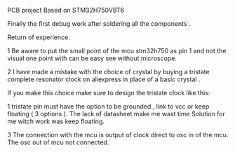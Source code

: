 PCB project Based on STM32H750VBT6




Finally the first debug work after soldering all the components .

Return of experience.

1 Be aware to put the small point of the mcu stm32h750 as pin 1 and not the visual one point with can be easy see without microscope.

2 I have made a mistake with the choice of crystal by buying a tristate complete resonator clock on aliexpress  in place of a basic crystal .


If you make this choice make sure to design  the tristate clock like this:

1 tristate pin  must have the option to be grounded , link to vcc or keep floating ( 3 options ).
The lack of datasheet make me wast time Solution for me witch work was keep floating.

3 The connection with the mcu is output of clock direct to osc in of the mcu.
The osc out of mcu not connected.

